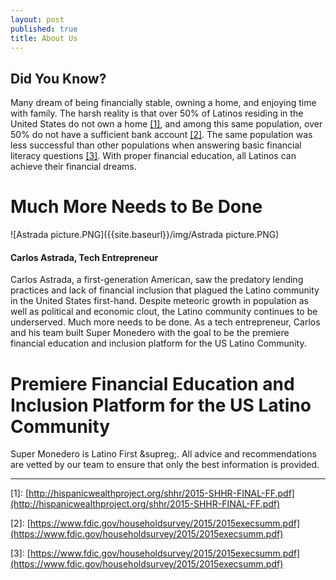 ```yaml
---
layout: post
published: true
title: About Us
---
```


## Did You Know? 

Many dream of being financially stable, owning a home, and enjoying time with family. The harsh reality is that over 50% of Latinos residing in the United States do not own a home [[1]](http://hispanicwealthproject.org/shhr/2015-SHHR-FINAL-FF.pdf), and among this same population, over 50% do not have a sufficient bank account [[2]](https://www.fdic.gov/householdsurvey/2015/2015execsumm.pdf). The same population was less successful than other populations when answering basic financial literacy questions [[3]](https://www.fdic.gov/householdsurvey/2015/2015execsumm.pdf).  With proper financial education, all Latinos can achieve their financial dreams.

# **Much More Needs to Be Done**

![Astrada picture.PNG]({{site.baseurl}}/img/Astrada picture.PNG)
 

#### Carlos Astrada, Tech Entrepreneur

Carlos Astrada, a first-generation American, saw the predatory lending practices and lack of financial inclusion that plagued the Latino community in the United States first-hand. Despite meteoric growth in population as well as political and economic clout, the Latino community continues to be underserved.  Much more needs to be done. As a tech entrepreneur, Carlos and his team built Super Monedero with the goal to be the premiere financial education and inclusion platform for the US Latino Community.

# **Premiere Financial Education and Inclusion Platform for the US Latino Community**

Super Monedero is Latino First &supreg;. All advice and recommendations are vetted by our team to ensure that only the best information is provided.


____________________________________________________________________________________________________________
\[1]: [http://hispanicwealthproject.org/shhr/2015-SHHR-FINAL-FF.pdf](http://hispanicwealthproject.org/shhr/2015-SHHR-FINAL-FF.pdf)

\[2]: [https://www.fdic.gov/householdsurvey/2015/2015execsumm.pdf](https://www.fdic.gov/householdsurvey/2015/2015execsumm.pdf)

\[3]: [https://www.fdic.gov/householdsurvey/2015/2015execsumm.pdf](https://www.fdic.gov/householdsurvey/2015/2015execsumm.pdf)
